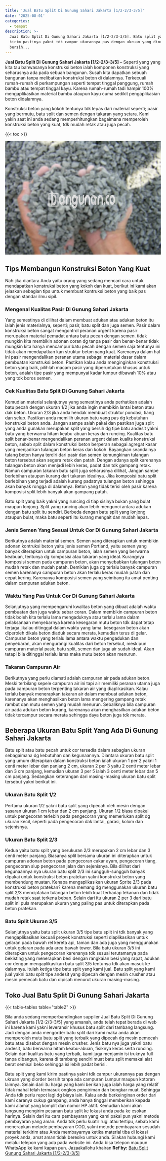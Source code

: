 ```yaml
---
title: 'Jual Batu Split Di Gunung Sahari Jakarta [1/2-2/3-3/5]'
date: '2025-08-01'
categories:
  - tempat
description: >-
  Jual Batu Split Di Gunung Sahari Jakarta [1/2-2/3-3/5]. Batu split yang kami
  kirim pastinya yakni tdk campur ukurannya pas dengan ukruan yang diorder
  bersih...
---
```


**Jual Batu Split Di Gunung Sahari Jakarta \[1/2-2/3-3/5\]** – Seperti yang yang kita tau bahwasanya konstruksi beton ialah komponen konstruksi yang seharusnya ada pada sebuah bangunan. Susah kita dapatkan sebuah bangunan tanpa melibatkan konstruksi beton di dalamnya. Terkecuali rumah-rumah di perkampungan seperti tempat tinggal panggung, rumah bambu atau tempat tinggal kayu. Karena rumah-rumah tadi hampir 100% mengaplikasikan material bambu ataupun kayu cuma sedikit pengaplikasian beton didalamnya.

Konstruksi beton yang kokoh tentunya tdk lepas dari material seperti; pasir yang bermutu, batu split dan semen dengan takaran yang setara. Kami yakin saat ini anda sedang memperhitungkan bagaimana memperoleh konstruksi beton yang kuat, tdk mudah retak atau juga pecah.

{{< toc >}}

![Jual Batu Split Di Gunung Sahari Jakarta [1/2-2/3-3/5]](/images/jual-batu-split-41.png)

## Tips Membangun Konstruksi Beton Yang Kuat

Nah jika diantara Anda yaitu orang yang sedang mencari cara untuk mendapatkan konstruksi beton yang kokoh dan kuat, berikut ini kami akan jelaskan sebagian tips untuk membuat kontruksi beton yang baik pas dengan standar ilmu sipil.

### Mengenal Kualitas Pasir Di Gunung Sahari Jakarta

Yang semestinya di dilihat dalam membuat adukan atau adukan beton itu ialah jenis materialnya, seperti; pasir, batu split dan juga semen. Pasir dalam konstruksi beton sangat mengontrol peranan urgent karena pasir merupakan material pemadat antara batu pecah dengan semen. tidak mungkin kita membikin adonan coran dg tanpa pasir dan benar-benar tidak mungkin kita hanya mencampur batu pecah dengan semen saja tentunya ini tidak akan mendapatkan kan struktur beton yang kuat. Karenanya dalam hal ini pasir mengendalikan peranan utama sebagai material dasar dalam pembuatan konstruksi beton. Pastikan kalau anda menginginkan konstruksi beton yang baik, pilihlah macam pasir yang diperuntukan khusus untuk beton, adalah tipe pasir yang mempunyai kadar lumpur dibawah 10% atau yang tdk boros semen.

### Cek Kualitas Batu Split Di Gunung Sahari Jakarta

Kemudian material selanjutnya yang semestinya anda perhatikan adalah batu pecah dengan ukuran 1/2 jika anda ingin membikin lantai beton atau dak beton. Ukuran 2/3 jika anda hendak membuat struktur pondasi, tiang dan selup. Pastikan anda memilih ukuran batu yang pas dg kebutuhan konstruksi beton anda. Jangan sampe salah pakai dan pastikan juga split yang anda gunakan merupakan split yang bersih dg tipe batu andesit yakni batu yang berwarna hitam keabu-abuan keras dan runcing. Kualitas batu split benar-benar mengendalikan peranan urgent dalam kualits konstruksi beton, sebab split dalam konstruksi beton berperan sebagai agregat kasar yang menjadikan tulangan beton keras dan kokoh. Bayangkan seandainya tulang beton hanya terdiri dari pasir dan semen kemungkinan tulangan beton tersebut akan segera retak dan patah. Dengan adanya split karenanya tulangan beton akan menjadi lebih keras, padat dan tdk gampang retak. Namun campuran takaran batu split juga seharusnya dilihat, Jangan sampe berlebihan ataupun kurang dari takaran idealnya. Jika komposisi batu split berlebihan yang terjadi adalah kurang padatnya tulangan beton sehingga akan banyak rongga di dalamnya. Beton yang tidak terisi oleh pasir karena komposisi split lebih banyak akan gampang patah.

Batu split yang baik yakni yang runcing di tiap sisinya bukan yang bulat maupun lonjong. Split yang runcing akan lebih mengunci antara adukan dengan batu split itu sendiri. Berbeda dengan batu split yang lonjong ataupun bulat, maka batu seperti itu kurang mengait dan mudah lepas.

### Jenis Semen Yang Sesuai Untuk Cor Di Gunung Sahari Jakarta

Berikutnya adalah material semen. Semen yang diterapkan untuk membikin adonan kontruksi beton yaitu jenis semen Portland, yaitu semen yang banyak diterapkan untuk campuran beton, ialah semen yang berwarna keabuan, tentunya dg komposisi atau takaran yang ideal. Kurangnya komposisi semen pada campuran beton, akan menyebabkan tulangan beton mudah retak dan mudah patah. Demikian juga dg terlalu banyak campuran semen karenanya campuran beton akan terlalu keras mudah patah dan cepat kering. Karenanya komposisi semen yang seimbang itu amat penting dalam campuran adukan beton.

### Waktu Yang Pas Untuk Cor Di Gunung Sahari Jakarta

Selanjutnya yang mempengaruhi kwalitas beton yang dibuat adalah waktu pembuatan dan juga waktu sebar coran. Dalam membikin campuran beton tidak boleh kita terlalu lama mengaduknya atau terlalu lama dalam pelaksanaan menyebarnya karena kesegaran mutu beton tdk dapat tetap terjaga jikalau ditinggal dalam waktu yang lama. kesegaran beton akan diperoleh dikala beton diaduk secara merata, kemudian terus di gelar. Campuran beton yang terlalu lama antara waktu pengadukan dan penyebaran, akan mengurangi kualitas dari beton tersebut, meskipun campuran material pasir, batu split, semen dan juga air sudah ideal. Akan tetapi bila ditinggal terlalu lama maka mutu beton akan menurun.

### Takaran Campuran Air

Berikutnya yang perlu diamati adalah campuran air pada adukan beton. Meski terbilang sepele campuran air ini tapi air memiliki peranan utama juga pada campuran beton terpenting takaran air yang diaplikasikan. Kalau terlalu banyak menerapkan takaran air dalam membuat adukan beton, karenanya akan menghasilkan beton lama mengering gampang retak rambut dan mutu semen yang mudah menurun. Sebaliknya bila campuran air pada adukan beton kurang, karenanya akan menghasilkan adukan beton tidak tercampur secara merata sehingga daya beton juga tdk merata.

## Beberapa Ukuran Batu Split Yang Ada Di Gunung Sahari Jakarta

Batu split atau batu pecah untuk cor tersedia dalam sebagian ukuran sebagaimana dg kebutuhan dan kegunaannya. Diantara ukuran batu split yang umum diterapkan dalam konstruksi beton ialah ukuran 1 per 2 yakni 1 centi meter lebar dan panjang 2 cm, ukuran 2 per 3 yaitu 2 centi meter lebar dan 3 cm panjang, kemudian ukuran 3 per 5 ialah 3 centi meter lebar dan 5 cm panjang. Sedangkan keterangan dari masing-masing ukuran batu split tersebut yakni berikut ini.

### Ukuran Batu Split 1/2

Pertama ukuran 1/2 yakni batu split yang dipecah oleh mesin dengan sasaran ukuran 1 cm lebar dan 2 cm panjang. Ukuran 1/2 biasa dipakai untuk pengecoran terlebih pada pengecoran yang memerlukan split dg ukuran kecil, seperti pada pengecoran dak lantai, garasi, kolom dan sejenisnya.

### Ukuran Batu Split 2/3

Kedua yaitu batu split yang berukuran 2/3 merupakan 2 cm lebar dan 3 centi meter panjang. Biasanya split bersama ukuran ini diterapkan untuk campuran adonan beton pada pengecoran cakar ayam, pengecoran tiang, pengecoran slup pengecoran jalan dan sejenisnya. Bila dilihat dari kegunaannya nya ukuran batu split 2/3 ini sungguh-sungguh banyak dipakai untuk konstruksi beton pratekan yakni konstruksi beton yang membendung muatan. Kenapa mengaplikasikan ukuran Sprite 2/3 pada konstruksi beton pratekan? karena memang dg menggunakan ukuran batu split 2/3 menciptakan tulangan beton lebih kuat terhadap tekanan dan tidak mudah retak saat terkena beban. Selain dari itu ukuran 2 per 3 dari batu split ini pula merupakan ukuran yang paling pas untuk diterapkan pada beton pratekan.

### Batu Split Ukuran 3/5

Selanjutnya yaitu batu split ukuran 3/5 tipe batu split ini tdk banyak yang mengaplikasikan kecuali proyek konstruksi seperti diaplikasikan untuk gelaran pada bawah rel kereta api, taman dan ada juga yang menggunakan untuk gelaran pada ada area bawah tower. Bila batu ukuran 3/5 ini diterapkan untuk pengecoran karenanya tdk sesuai terutamanya pada bekisting yang menerapkan besi dengan rangkaian besi yang rapat, adukan cor dengan mengaplikasikan batu split 3/5 tentunya tdk akan masuk ke dalamnya. Itulah ketiga tipe batu split yang kami jual. Batu split yang kami jual yakni batu split tipe andesit yang dipecah dengan mesin crusher atau mesin pemecah batu dan dipisah menurut ukuran masing-masing.

## Toko Jual Batu Split Di Gunung Sahari Jakarta

{{< table-tables table="table2" >}}

Bila anda sedang memperbandingkan supplier Jual Batu Split Di Gunung Sahari Jakarta \[1/2-2/3-3/5\] yang amanah, anda telah tepat berada di web ini karena kami yakni leveransir khusus batu split dari tambang langsung. Jadi dengan anda mengorder batu split dari kami maka anda akan memperoleh mutu batu split yang terbaik yang dipecah dg mesin pemecah batu atau disebut dengan mesin crusher. Jenis batu nya juga yakni batu andesit, batu berwarna hitam keabu-abuan, fisiknya keras serta runcing. Selain dari kualitas batu yang terbaik, kami juga menjamin isi truknya full tanpa dibangun, karena di tambang sendiri muat batu split memakai alat berat semisal beko sehingga isi lebih padat berisi.

Batu split yang kami kirim pastinya yakni tdk campur ukurannya pas dengan ukruan yang diorder bersih tanpa ada campuran Lumpur maupun kotoran lainnya. Selain dari itu harga yang kami berikan juga ialah harga yang relatif tidak mahal telah termasuk ongkos pengiriman dan bongkar muat. Sehingga Anda tdk perlu repot lagi dg biaya lain. Kalau anda berkeinginan order dari kami caranya cukup gampang, anda hanya tinggal memberikan kepada kami alamat yang komplit dan nomor HP aktif. Kemudian kami akan langsung mengirim pesanan batu split ke lokasi anda pada ke esokan harinya. Selain dari itu cara pembayaran yang kami pakai pun yakni metode pembayaran yang aman. Anda tdk perlu kuatir rugi atau tertipu, sebab kami menerapkan metode pembayaran COD, yakni metode pembayaran sesudah material terkirim atau Anda membayarnya ketika material tiba di lokasi proyek anda, amat aman tidak beresiko untuk anda. Silakan hubungi kami melalui telepon yang ada pada website ini. Anda bisa telepon maupun WhatsApp ke kami kapan pun. Jazaakallohu khairan
**Ref by:** [Batu Split Gunung Sahari Jakarta [1/2-2/3-3/5]](https://id.wikipedia.org/wiki/Batu)
